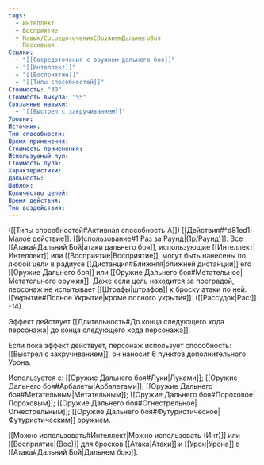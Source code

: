 ```yaml
---
tags:
  - Интеллект
  - Восприятие
  - Навык/СосредоточенияСОружиемДальнегоБоя
  - Пассивная
Ссылки:
  - "[[Сосредоточения с оружием дальнего боя]]"
  - "[[Интеллект]]"
  - "[[Восприятие]]"
  - "[[Типы способностей]]"
Стоимость: "30"
Стоимость выкупа: "55"
Связанные навыки:
  - "[[Выстрел с закручиванием]]"
Уровни:
Источник:
Тип способности:
Время применения:
Стоимость применения:
Используемый пул:
Стоимость пула:
Характеристики:
Дальность:
Шаблон:
Количество целей:
Время действия:
Тип воздействия:
---
```

([[Типы способностей#Активная способность|А]]) [[Действия#^d81ed1|Малое действие]]. [[Использование#1 Раз за Раунд|(1р/Раунд)]]. Все [[Атака#Дальний Бой|атаки дальнего боя]], использующие [[Интеллект|Интеллект]] или [[Восприятие|Восприятие]], могут быть нанесены по любой цели в радиусе [[Дистанция#Ближняя|ближней дистанции]] его [[Оружие Дальнего боя]] или [[Оружие Дальнего боя#Метательное|Метательного оружия]]. Даже если цель находится за преградой, персонаж не испытывает [[Штрафы|штрафов]] к броску атаки по ней. [[Укрытие#Полное Укрытие|кроме полного укрытия]]. ([[Рассудок|Рас:]] -14)

Эффект действует [[Длительность#До конца следующего хода персонажа| до конца следующего хода персонажа]].

Если пока эффект действует, персонаж использует способность: [[Выстрел с закручиванием]], он наносит 6 пунктов дополнительного Урона.
 
Используется с: [[Оружие Дальнего боя#Луки|Луками]]; [[Оружие Дальнего боя#Арбалеты|Арбалетами]]; [[Оружие Дальнего боя#Метательным|Метательным]]; [[Оружие Дальнего боя#Пороховое|Пороховым]]; [[Оружие Дальнего боя#Огнестрельное|Огнестрельным]]; [[Оружие Дальнего боя#Футуристическое|Футуристическим]] оружием.

[[Можно использовать#Интеллект|Можно использовать (Инт)]] или [[Восприятие|(Вос)]] для бросков [[Атака|Атаки]] и [[Урон|Урона]] в [[Атака#Дальний Бой|Дальнем бою]].